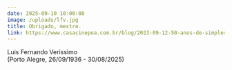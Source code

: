 ```yaml
---
date: 2025-09-10 10:00:00
image: /uploads/lfv.jpg
title: Obrigado, mestre.
link: https://www.casacinepoa.com.br/blog/2023-09-12-50-anos-de-simples/
---
```

Luis Fernando Verissimo\
(Porto Alegre, 26/09/1936 - 30/08/2025)
